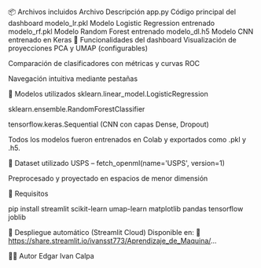 
📦 Archivos incluidos
Archivo	Descripción
app.py	Código principal del dashboard
modelo_lr.pkl	Modelo Logistic Regression entrenado
modelo_rf.pkl	Modelo Random Forest entrenado
modelo_dl.h5	Modelo CNN entrenado en Keras
🧪 Funcionalidades del dashboard
Visualización de proyecciones PCA y UMAP (configurables)

Comparación de clasificadores con métricas y curvas ROC

Navegación intuitiva mediante pestañas

🧠 Modelos utilizados
sklearn.linear_model.LogisticRegression

sklearn.ensemble.RandomForestClassifier

tensorflow.keras.Sequential (CNN con capas Dense, Dropout)

Todos los modelos fueron entrenados en Colab y exportados como .pkl y .h5.

🔎 Dataset utilizado
USPS – fetch_openml(name='USPS', version=1)

Preprocesado y proyectado en espacios de menor dimensión

📌 Requisitos

pip install streamlit scikit-learn umap-learn matplotlib pandas tensorflow joblib

🚀 Despliegue automático (Streamlit Cloud)
Disponible en: 🔗 https://share.streamlit.io/ivansst773/Aprendizaje_de_Maquina/...

👨‍💻 Autor
Edgar Ivan Calpa 
